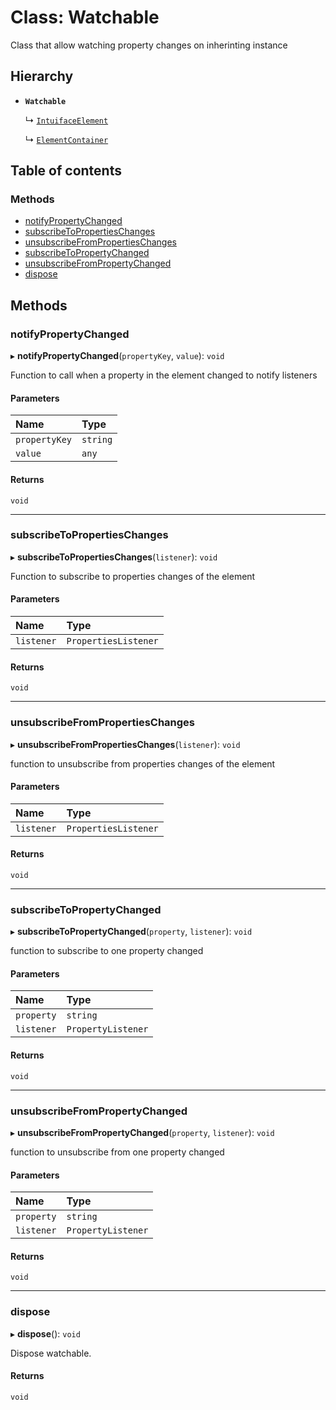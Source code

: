 # Class: Watchable

Class that allow watching property changes on inherinting instance

## Hierarchy

- **`Watchable`**

  ↳ [`IntuifaceElement`](IntuifaceElement.md)

  ↳ [`ElementContainer`](ElementContainer.md)

## Table of contents

### Methods

- [notifyPropertyChanged](Watchable.md#notifypropertychanged)
- [subscribeToPropertiesChanges](Watchable.md#subscribetopropertieschanges)
- [unsubscribeFromPropertiesChanges](Watchable.md#unsubscribefrompropertieschanges)
- [subscribeToPropertyChanged](Watchable.md#subscribetopropertychanged)
- [unsubscribeFromPropertyChanged](Watchable.md#unsubscribefrompropertychanged)
- [dispose](Watchable.md#dispose)

## Methods

### notifyPropertyChanged

▸ **notifyPropertyChanged**(`propertyKey`, `value`): `void`

Function to call when a property in the element changed to notify listeners

#### Parameters

| Name | Type |
| :------ | :------ |
| `propertyKey` | `string` |
| `value` | `any` |

#### Returns

`void`

___

### subscribeToPropertiesChanges

▸ **subscribeToPropertiesChanges**(`listener`): `void`

Function to subscribe to properties changes of the element

#### Parameters

| Name | Type |
| :------ | :------ |
| `listener` | `PropertiesListener` |

#### Returns

`void`

___

### unsubscribeFromPropertiesChanges

▸ **unsubscribeFromPropertiesChanges**(`listener`): `void`

function to unsubscribe from properties changes of the element

#### Parameters

| Name | Type |
| :------ | :------ |
| `listener` | `PropertiesListener` |

#### Returns

`void`

___

### subscribeToPropertyChanged

▸ **subscribeToPropertyChanged**(`property`, `listener`): `void`

function to subscribe to one property changed

#### Parameters

| Name | Type |
| :------ | :------ |
| `property` | `string` |
| `listener` | `PropertyListener` |

#### Returns

`void`

___

### unsubscribeFromPropertyChanged

▸ **unsubscribeFromPropertyChanged**(`property`, `listener`): `void`

function to unsubscribe from one property changed

#### Parameters

| Name | Type |
| :------ | :------ |
| `property` | `string` |
| `listener` | `PropertyListener` |

#### Returns

`void`

___

### dispose

▸ **dispose**(): `void`

Dispose watchable.

#### Returns

`void`
